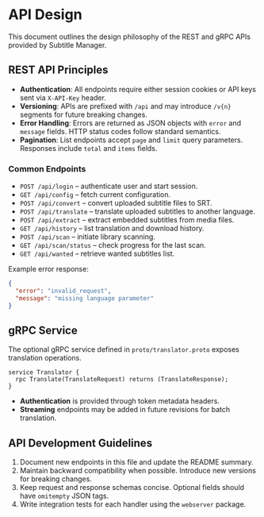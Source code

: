 <!-- file: docs/API_DESIGN.md -->
# API Design

This document outlines the design philosophy of the REST and gRPC APIs provided by Subtitle Manager.

## REST API Principles

- **Authentication**: All endpoints require either session cookies or API keys sent via `X-API-Key` header.
- **Versioning**: APIs are prefixed with `/api` and may introduce `/v{n}` segments for future breaking changes.
- **Error Handling**: Errors are returned as JSON objects with `error` and `message` fields. HTTP status codes follow standard semantics.
- **Pagination**: List endpoints accept `page` and `limit` query parameters. Responses include `total` and `items` fields.

### Common Endpoints

- `POST /api/login` – authenticate user and start session.
- `GET /api/config` – fetch current configuration.
- `POST /api/convert` – convert uploaded subtitle files to SRT.
- `POST /api/translate` – translate uploaded subtitles to another language.
- `POST /api/extract` – extract embedded subtitles from media files.
- `GET /api/history` – list translation and download history.
- `POST /api/scan` – initiate library scanning.
- `GET /api/scan/status` – check progress for the last scan.
- `GET /api/wanted` – retrieve wanted subtitles list.

Example error response:

```json
{
  "error": "invalid_request",
  "message": "missing language parameter"
}
```

## gRPC Service

The optional gRPC service defined in `proto/translator.proto` exposes translation operations.

```
service Translator {
  rpc Translate(TranslateRequest) returns (TranslateResponse);
}
```

- **Authentication** is provided through token metadata headers.
- **Streaming** endpoints may be added in future revisions for batch translation.

## API Development Guidelines

1. Document new endpoints in this file and update the README summary.
2. Maintain backward compatibility when possible. Introduce new versions for breaking changes.
3. Keep request and response schemas concise. Optional fields should have `omitempty` JSON tags.
4. Write integration tests for each handler using the `webserver` package.

